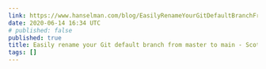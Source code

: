 ```yaml
---
link: https://www.hanselman.com/blog/EasilyRenameYourGitDefaultBranchFromMasterToMain.aspx
date: 2020-06-14 16:34 UTC
# published: false
published: true
title: Easily rename your Git default branch from master to main - Scott Hanselman
tags: []
---
```



